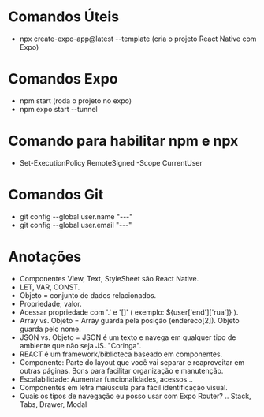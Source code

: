 # Comandos Úteis

- npx create-expo-app@latest --template (cria o projeto React Native com Expo)

# Comandos Expo

- npm start (roda o projeto no expo)
- npm expo start --tunnel

# Comando para habilitar npm e npx

- Set-ExecutionPolicy RemoteSigned -Scope CurrentUser

# Comandos Git

- git config --global user.name "---"
- git config --global user.email "---"

# Anotações

- Componentes View, Text, StyleSheet são React Native.
- LET, VAR, CONST.
- Objeto = conjunto de dados relacionados.
- Propriedade; valor.
- Acessar propriedade com '.' e '[]' ( exemplo: ${user['end']['rua']} ).
- Array vs. Objeto = Array guarda pela posição (endereco[2]). Objeto guarda pelo nome.
- JSON vs. Objeto = JSON é um texto e navega em qualquer tipo de ambiente que não seja JS. "Coringa".
- REACT é um framework/biblioteca baseado em componentes.
- Componente: Parte do layout que você vai separar e reaproveitar em outras páginas. Bons para facilitar organização e manutenção.
- Escalabilidade: Aumentar funcionalidades, acessos...
- Componentes em letra maiúscula para fácil identificação visual.
- Quais os tipos de navegação eu posso usar com Expo Router? .. Stack, Tabs, Drawer, Modal
